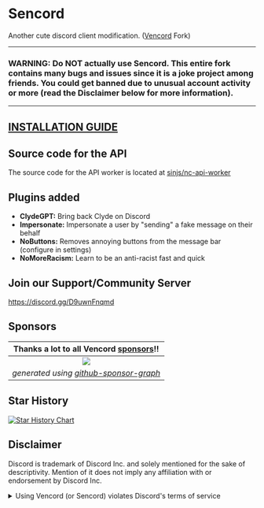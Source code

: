 # Sencord


Another cute discord client modification. ([Vencord](https://github.com/Vendicated/Vencord) Fork)

---
### WARNING: Do NOT actually use Sencord. This entire fork contains many bugs and issues since it is a joke project among friends. You could get banned due to unusual account activity or more (read the Disclaimer below for more information).
---

## [INSTALLATION GUIDE](https://github.com/sinjs/Sencord/blob/main/INSTALLING.md)

## Source code for the API

The source code for the API worker is located at [sinjs/nc-api-worker](https://github.com/sinjs/nc-api-worker/)

## Plugins added

-   **ClydeGPT:** Bring back Clyde on Discord
-   **Impersonate:** Impersonate a user by "sending" a fake message on their behalf
-   **NoButtons:** Removes annoying buttons from the message bar (configure in settings)
-   **NoMoreRacism:** Learn to be an anti-racist fast and quick

## Join our Support/Community Server

https://discord.gg/D9uwnFnqmd

## Sponsors

| **Thanks a lot to all Vencord [sponsors](https://github.com/sponsors/Vendicated)!!** |
|:--:| 
| [![](https://meow.vendicated.dev/sponsors.png)](https://github.com/sponsors/Vendicated) |
| *generated using [github-sponsor-graph](https://github.com/Vendicated/github-sponsor-graph)* |


## Star History

<a href="https://star-history.com/#Vendicated/Vencord&Timeline">
  <picture>
    <source media="(prefers-color-scheme: dark)" srcset="https://api.star-history.com/svg?repos=Vendicated/Vencord&type=Timeline&theme=dark" />
    <source media="(prefers-color-scheme: light)" srcset="https://api.star-history.com/svg?repos=Vendicated/Vencord&type=Timeline" />
    <img alt="Star History Chart" src="https://api.star-history.com/svg?repos=Vendicated/Vencord&type=Timeline" />
  </picture>
</a>

## Disclaimer

Discord is trademark of Discord Inc. and solely mentioned for the sake of descriptivity.
Mention of it does not imply any affiliation with or endorsement by Discord Inc.

<details>
<summary>Using Vencord (or Sencord) violates Discord's terms of service</summary>

Client modifications are against Discord’s Terms of Service.

However, Discord is pretty indifferent about them and there are no known cases of users getting banned for using client mods! So you should generally be fine as long as you don’t use any plugins that implement abusive behaviour. But no worries, all inbuilt plugins are safe to use!

Regardless, if your account is very important to you and it getting disabled would be a disaster for you, you should probably not use any client mods (not exclusive to Vencord), just to be safe

Additionally, make sure not to post screenshots with Vencord in a server where you might get banned for it

</details>

